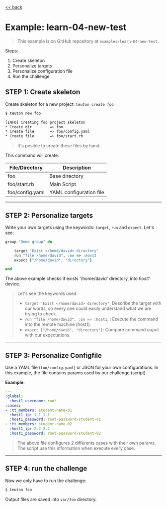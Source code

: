 
[<< back](README.md)

# Example: learn-04-new-test

> This example is on GitHub repository at `examples/learn-04-new-test`.

Steps:
1. Create skeleton
2. Personalize targets
3. Personalize configuration file
4. Run the challenge

## STEP 1: Create skeleton

Create skeleton for a new project: `teuton create foo`

```bash
$ teuton new foo

[INFO] Creating foo project skeleton
* Create dir        => foo
* Create file       => foo/config.yaml
* Create file       => foo/start.rb
```

> It's posible to create these files by hand.

This command will create:

| File/Directory  | Description    |
| --------------- | -------------- |
| foo             | Base directory |
| foo/start.rb    | Main Script    |
| foo/config.yaml | YAML configuration file |

---

## STEP 2: Personalize targets

Write your own targets using the keywords: `target`, `run` and `expect`. Let's see:

```ruby
group "Demo group" do

	target "Exist </home/david> directory"
	run "file /home/david", :on => :host1
	expect ["/home/david", "directory"]

end
```

The above example checks if exists '/home/david' directory, into *host1* device.

> Let's see the keywords used:
>
> * `target "Exist </home/david> directory"`, Describe the target with our words, so every one could easily understand what we are trying
to check.
> * `run "file /home/david", :on => :host1`, : Execute the command into the remote machine (host1).
> * `expect ["/home/david", "directory"]`: Compare command ouput with our expectations.

---

## STEP 3: Personalize Configfile

Use a YAML file (`foo/config.yaml`) or JSON for your own configurations. In this example, the file contains params used by our challenge (script).

**Example**:

```yaml
---
:global:
  :host1_username: root
:cases:
- :tt_members: student-name-01
  :host1_ip: 1.1.1.1
  :host1_password: root-password-student-01
- :tt_members: student-name-02
  :host1_ip: 2.2.2.2
  :host1_password: root-password-student-02
```

> The above file configures 2 differents cases with their own params. The script use this information when execute every case.

---

## STEP 4: run the challenge

Now we only have to run the challenge:

```bash
$ teuton foo
```

Output files are saved into `var/foo` directory.
